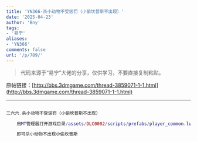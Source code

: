 ```yaml
---
title: 'YN366-杀小动物不受惩罚（小偷坎普斯不出现）'
date: '2025-04-23'
author: 'Bny'
tags:
- '易宁'
aliases:
- 'YN366'
comments: false
url: '/p/789/'
---
```


> 代码来源于“易宁”大佬的分享，仅供学习，不要直接复制粘贴。

原帖链接：[http://bbs.3dmgame.com/thread-3859071-1-1.html](http://bbs.3dmgame.com/thread-3859071-1-1.html)

---

```lua  

三六六.杀小动物不受惩罚（小偷坎普斯不出现）

	用MT管理器打开游戏目录/assets/DLC0002/scripts/prefabs/player_common.lua文件，将inst:AddComponent("kramped")替换为--inst:AddComponent("kramped")

	即可杀小动物不出现小偷坎普斯

```  

